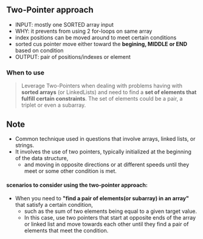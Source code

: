 ## Two-Pointer approach
- INPUT: mostly one SORTED array input
- WHY: it prevents from using 2 for-loops on same array
- index positions can be moved around to meet certain conditions
- sorted cus pointer move either toward the **begining, MIDDLE or END** based on condition
- OUTPUT: pair of positions/indexes or element

### When to use
> Leverage Two-Pointers when dealing with problems having with **sorted arrays** (or LinkedLists) 
and need to find a **set of elements that fulfill certain constraints**. The set of elements could be a pair, a triplet or even a subarray.


## Note
- Common technique used in questions that involve arrays, linked lists, or strings. 
- It involves the use of two pointers, typically initialized at the beginning of the data structure, 
    - and moving in opposite directions or at different speeds until they meet or some other condition is met.

#### scenarios to consider using the two-pointer approach:
- When you need to **"find a pair of elements(or subarray) in an array"** that satisfy a certain condition, 
    -   such as the sum of two elements being equal to a given target value. 
    -   In this case, use two pointers that start at opposite ends of the array or linked list and move towards each other until they find a pair of elements that meet the condition.
